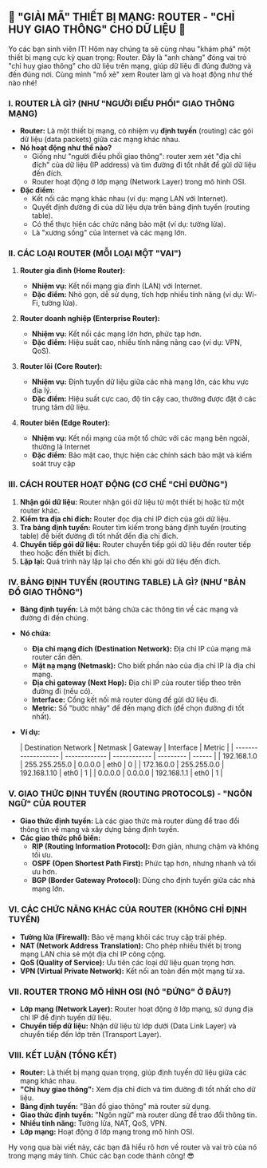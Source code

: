## **🚀 "GIẢI MÃ" THIẾT BỊ MẠNG: ROUTER - "CHỈ HUY GIAO THÔNG" CHO DỮ LIỆU 🚀**

Yo các bạn sinh viên IT! Hôm nay chúng ta sẽ cùng nhau "khám phá" một thiết bị mạng cực kỳ quan trọng: Router. Đây là
"anh chàng" đóng vai trò "chỉ huy giao thông" cho dữ liệu trên mạng, giúp dữ liệu đi đúng đường và đến đúng nơi. Cùng
mình "mổ xẻ" xem Router làm gì và hoạt động như thế nào nhé!

### **I. ROUTER LÀ GÌ? (NHƯ "NGƯỜI ĐIỀU PHỐI" GIAO THÔNG MẠNG)**

- **Router:** Là một thiết bị mạng, có nhiệm vụ **định tuyến** (routing) các gói dữ liệu (data packets) giữa các mạng
  khác nhau.
- **Nó hoạt động như thế nào?**
    - Giống như "người điều phối giao thông": router xem xét "địa chỉ đích" của dữ liệu (IP address) và tìm đường đi
      tốt nhất để gửi dữ liệu đến đích.
    - Router hoạt động ở lớp mạng (Network Layer) trong mô hình OSI.
- **Đặc điểm:**
    - Kết nối các mạng khác nhau (ví dụ: mạng LAN với Internet).
    - Quyết định đường đi của dữ liệu dựa trên bảng định tuyến (routing table).
    - Có thể thực hiện các chức năng bảo mật (ví dụ: tường lửa).
    - Là "xương sống" của Internet và các mạng lớn.

### **II. CÁC LOẠI ROUTER (MỖI LOẠI MỘT "VAI")**

1. **Router gia đình (Home Router):**

    - **Nhiệm vụ:** Kết nối mạng gia đình (LAN) với Internet.
    - **Đặc điểm:** Nhỏ gọn, dễ sử dụng, tích hợp nhiều tính năng (ví dụ: Wi-Fi, tường lửa).

2. **Router doanh nghiệp (Enterprise Router):**

    - **Nhiệm vụ:** Kết nối các mạng lớn hơn, phức tạp hơn.
    - **Đặc điểm:** Hiệu suất cao, nhiều tính năng nâng cao (ví dụ: VPN, QoS).

3. **Router lõi (Core Router):**

    - **Nhiệm vụ:** Định tuyến dữ liệu giữa các nhà mạng lớn, các khu vực địa lý.
    - **Đặc điểm:** Hiệu suất cực cao, độ tin cậy cao, thường được đặt ở các trung tâm dữ liệu.

4. **Router biên (Edge Router):**
    - **Nhiệm vụ:** Kết nối mạng của một tổ chức với các mạng bên ngoài, thường là Internet
    - **Đặc điểm:** Bảo mật cao, thực hiện các chính sách bảo mật và kiểm soát truy cập

### **III. CÁCH ROUTER HOẠT ĐỘNG (CƠ CHẾ "CHỈ ĐƯỜNG")**

1. **Nhận gói dữ liệu:** Router nhận gói dữ liệu từ một thiết bị hoặc từ một router khác.
2. **Kiểm tra địa chỉ đích:** Router đọc địa chỉ IP đích của gói dữ liệu.
3. **Tra bảng định tuyến:** Router tìm kiếm trong bảng định tuyến (routing table) để biết đường đi tốt nhất đến địa chỉ
   đích.
4. **Chuyển tiếp gói dữ liệu:** Router chuyển tiếp gói dữ liệu đến router tiếp theo hoặc đến thiết bị đích.
5. **Lặp lại:** Quá trình này lặp lại cho đến khi gói dữ liệu đến đích.

### **IV. BẢNG ĐỊNH TUYẾN (ROUTING TABLE) LÀ GÌ? (NHƯ "BẢN ĐỒ GIAO THÔNG")**

- **Bảng định tuyến:** Là một bảng chứa các thông tin về các mạng và đường đi đến chúng.
- **Nó chứa:**
    - **Địa chỉ mạng đích (Destination Network):** Địa chỉ IP của mạng mà router cần đến.
    - **Mặt nạ mạng (Netmask):** Cho biết phần nào của địa chỉ IP là địa chỉ mạng.
    - **Địa chỉ gateway (Next Hop):** Địa chỉ IP của router tiếp theo trên đường đi (nếu có).
    - **Interface:** Cổng kết nối mà router dùng để gửi dữ liệu đi.
    - **Metric:** Số "bước nhảy" để đến mạng đích (để chọn đường đi tốt nhất).
- **Ví dụ:**

  | Destination Network | Netmask       | Gateway      | Interface | Metric |
          | ------------------- | ------------- | ------------ | --------- | ------ |
  | 192.168.1.0         | 255.255.255.0 | 0.0.0.0      | eth0      | 0      |
  | 172.16.0.0          | 255.255.0.0   | 192.168.1.10 | eth0      | 1      |
  | 0.0.0.0             | 0.0.0.0       | 192.168.1.1  | eth0      | 1      |

### **V. GIAO THỨC ĐỊNH TUYẾN (ROUTING PROTOCOLS) - "NGÔN NGỮ" CỦA ROUTER**

- **Giao thức định tuyến:** Là các giao thức mà router dùng để trao đổi thông tin về mạng và xây dựng bảng định tuyến.
- **Các giao thức phổ biến:**
    - **RIP (Routing Information Protocol):** Đơn giản, nhưng chậm và không tối ưu.
    - **OSPF (Open Shortest Path First):** Phức tạp hơn, nhưng nhanh và tối ưu hơn.
    - **BGP (Border Gateway Protocol):** Dùng cho định tuyến giữa các nhà mạng lớn.

### **VI. CÁC CHỨC NĂNG KHÁC CỦA ROUTER (KHÔNG CHỈ ĐỊNH TUYẾN)**

- **Tường lửa (Firewall):** Bảo vệ mạng khỏi các truy cập trái phép.
- **NAT (Network Address Translation):** Cho phép nhiều thiết bị trong mạng LAN chia sẻ một địa chỉ IP công cộng.
- **QoS (Quality of Service):** Ưu tiên các loại dữ liệu quan trọng hơn.
- **VPN (Virtual Private Network):** Kết nối an toàn đến một mạng từ xa.

### **VII. ROUTER TRONG MÔ HÌNH OSI (NÓ "ĐỨNG" Ở ĐÂU?)**

- **Lớp mạng (Network Layer):** Router hoạt động ở lớp mạng, sử dụng địa chỉ IP để định tuyến dữ liệu.
- **Chuyển tiếp dữ liệu:** Nhận dữ liệu từ lớp dưới (Data Link Layer) và chuyển tiếp đến lớp trên (Transport Layer).

### **VIII. KẾT LUẬN (TỔNG KẾT)**

- **Router:** Là thiết bị mạng quan trọng, giúp định tuyến dữ liệu giữa các mạng khác nhau.
- **"Chỉ huy giao thông":** Xem địa chỉ đích và tìm đường đi tốt nhất cho dữ liệu.
- **Bảng định tuyến:** "Bản đồ giao thông" mà router sử dụng.
- **Giao thức định tuyến:** "Ngôn ngữ" mà router dùng để trao đổi thông tin.
- **Nhiều tính năng:** Tường lửa, NAT, QoS, VPN.
- **Lớp mạng:** Hoạt động ở lớp mạng trong mô hình OSI.

Hy vọng qua bài viết này, các bạn đã hiểu rõ hơn về router và vai trò của nó trong mạng máy tính. Chúc các bạn code
thành công! 😎
